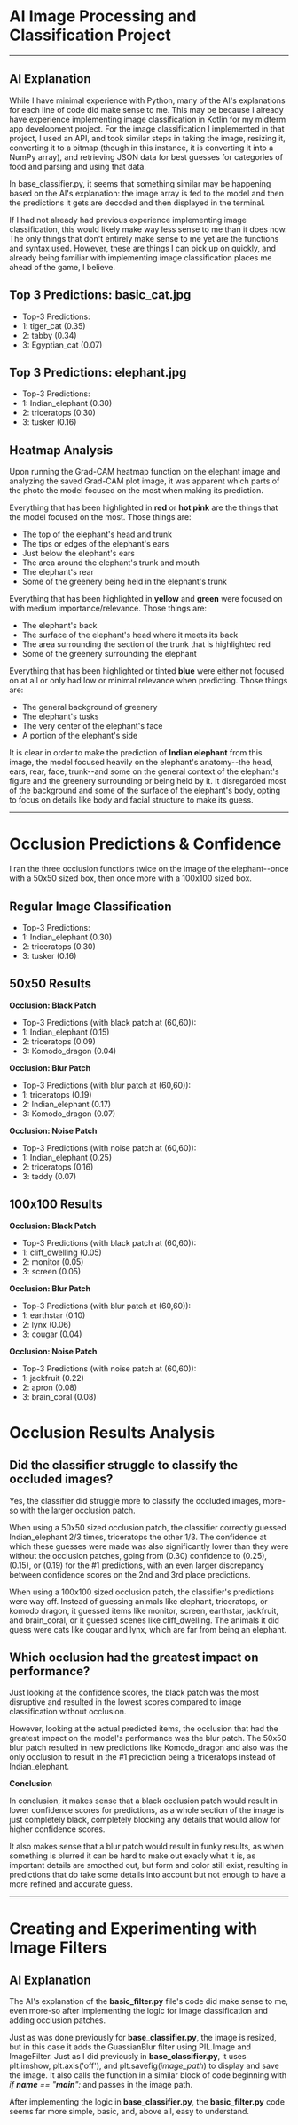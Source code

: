 # AI Image Processing and Classification Project

---

## AI Explanation

While I have minimal experience with Python, many of the AI's explanations for each line of code did make sense to me. This may be because I already have experience implementing image classification in Kotlin for my midterm app development project. For the image classification I implemented in that project, I used an API, and took similar steps in taking the image, resizing it, converting it to a bitmap (though in this instance, it is converting it into a NumPy array), and retrieving JSON data for best guesses for categories of food and parsing and using that data. 

In base_classifier.py, it seems that something similar may be happening based on the AI's explanation: the image array is fed to the model and then the predictions it gets are decoded and then displayed in the terminal.

If I had not already had previous experience implementing image classification, this would likely make way less sense to me than it does now. 
The only things that don't entirely make sense to me yet are the functions and syntax used. However, these are things I can pick up on quickly, and already being familiar with implementing image classification places me ahead of the game, I believe.

## Top 3 Predictions: basic_cat.jpg

- Top-3 Predictions:
- 1: tiger_cat (0.35)
- 2: tabby (0.34)
- 3: Egyptian_cat (0.07)

## Top 3 Predictions: elephant.jpg

- Top-3 Predictions:
- 1: Indian_elephant (0.30)
- 2: triceratops (0.30)
- 3: tusker (0.16)

## Heatmap Analysis

Upon running the Grad-CAM heatmap function on the elephant image and analyzing the saved Grad-CAM plot image, it was apparent which parts of the photo the model focused on the most when making its prediction.

Everything that has been highlighted in **red** or **hot pink** are the things that the model focused on the most. Those things are:
- The top of the elephant's head and trunk 
- The tips or edges of the elephant's ears
- Just below the elephant's ears
- The area around the elephant's trunk and mouth
- The elephant's rear
- Some of the greenery being held in the elephant's trunk

Everything that has been highlighted in **yellow** and **green** were focused on with medium importance/relevance. Those things are:
- The elephant's back
- The surface of the elephant's head where it meets its back
- The area surrounding the section of the trunk that is highlighted red
- Some of the greenery surrounding the elephant

Everything that has been highlighted or tinted **blue** were either not focused on at all or only had low or minimal relevance when predicting. Those things are:
- The general background of greenery
- The elephant's tusks
- The very center of the elephant's face
- A portion of the elephant's side

It is clear in order to make the prediction of **Indian elephant** from this image, the model focused heavily on the elephant's anatomy--the head, ears, rear, face, trunk--and some on the general context of the elephant's figure and the greenery surrounding or being held by it. It disregarded most of the background and some of the surface of the elephant's body, opting to focus on details like body and facial structure to make its guess.

---

# Occlusion Predictions & Confidence

I ran the three occlusion functions twice on the image of the elephant--once with a 50x50 sized box, then once more with a 100x100 sized box.

## Regular Image Classification
- Top-3 Predictions:
- 1: Indian_elephant (0.30)
- 2: triceratops (0.30)
- 3: tusker (0.16)

## 50x50 Results

**Occlusion: Black Patch**
- Top-3 Predictions (with black patch at (60,60)): 
- 1: Indian_elephant (0.15)
- 2: triceratops (0.09)
- 3: Komodo_dragon (0.04)

**Occlusion: Blur Patch**
- Top-3 Predictions (with blur patch at (60,60)):
- 1: triceratops (0.19)
- 2: Indian_elephant (0.17)
- 3: Komodo_dragon (0.07)

**Occlusion: Noise Patch**
- Top-3 Predictions (with noise patch at (60,60)):
- 1: Indian_elephant (0.25)
- 2: triceratops (0.16)
- 3: teddy (0.07)

## 100x100 Results

**Occlusion: Black Patch**
- Top-3 Predictions (with black patch at (60,60)): 
- 1: cliff_dwelling (0.05)
- 2: monitor (0.05)
- 3: screen (0.05)

**Occlusion: Blur Patch**
- Top-3 Predictions (with blur patch at (60,60)): 
- 1: earthstar (0.10)
- 2: lynx (0.06)
- 3: cougar (0.04)

**Occlusion: Noise Patch**
- Top-3 Predictions (with noise patch at (60,60)): 
- 1: jackfruit (0.22)
- 2: apron (0.08)
- 3: brain_coral (0.08)

# Occlusion Results Analysis

## Did the classifier struggle to classify the occluded images?

Yes, the classifier did struggle more to classify the occluded images, more-so with the larger occlusion patch. 

When using a 50x50 sized occlusion patch, the classifier correctly guessed Indian_elephant 2/3 times, triceratops the other 1/3. The confidence at which these guesses were made was also significantly lower than they were without the occlusion patches, going from (0.30) confidence to (0.25), (0.15), or (0.19) for the #1 predictions, with an even larger discrepancy between confidence scores on the 2nd and 3rd place predictions.

When using a 100x100 sized occlusion patch, the classifier's predictions were way off. Instead of guessing animals like elephant, triceratops, or komodo dragon, it guessed items like monitor, screen, earthstar, jackfruit, and brain_coral, or it guessed scenes like cliff_dwelling. The animals it did guess were cats like cougar and lynx, which are far from being an elephant.

## Which occlusion had the greatest impact on performance?

Just looking at the confidence scores, the black patch was the most disruptive and resulted in the lowest scores compared to image classification without occlusion.

However, looking at the actual predicted items, the occlusion that had the greatest impact on the model's performance was the blur patch. The 50x50 blur patch resulted in new predictions like Komodo_dragon and also was the only occlusion to result in the #1 prediction being a triceratops instead of Indian_elephant.

**Conclusion**

In conclusion, it makes sense that a black occlusion patch would result in lower confidence scores for predictions, as a whole section of the image is just completely black, completely blocking any details that would allow for higher confidence scores.

It also makes sense that a blur patch would result in funky results, as when something is blurred it can be hard to make out exacly what it is, as important details are smoothed out, but form and color still exist, resulting in predictions that do take some details into account but not enough to have a more refined and accurate guess.

---

# Creating and Experimenting with Image Filters

## AI Explanation

The AI's explanation of the **basic_filter.py** file's code did make sense to me, even more-so after implementing the logic for image classification and adding occlusion patches.

Just as was done previously for **base_classifier.py**, the image is resized, but in this case it adds the GuassianBlur filter using PIL.Image and ImageFilter. Just as I did previously in **base_classifier.py**, it uses plt.imshow, plt.axis('off'), and plt.savefig(*image_path*) to display and save the image. It also calls the function in a similar block of code beginning with *if __name__ == "__main__":* and passes in the image path.

After implementing the logic in **base_classifier.py**, the **basic_filter.py** code seems far more simple, basic, and, above all, easy to understand.